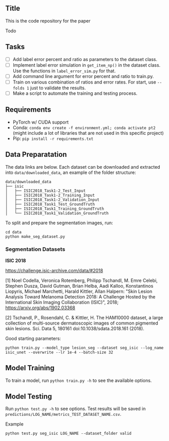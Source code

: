 ## Title

This is the code repository for the paper

Todo

## Tasks

- [ ] Add label error percent and ratio as parameters to the dataset class.
- [ ] Implement label error simulation in `get_item_np()` in the dataset class. Use the functions in `label_error_sim.py` for that.
- [ ] Add command line argument for error percent and ratio to train.py.
- [ ] Train on various combination of ratios and error rates. For start, use `--folds 1` just to validate the results.
- [ ] Make a script to automate the training and testing process.

## Requirements

- PyTorch  w/ CUDA support
- Conda: `conda env create -f environment.yml; conda activate pt2` (might include a lot of libraries that are not used in this specific project)
- Pip: `pip install -r requirements.txt`

## Data Preparatation

The data links are below. Each dataset can be downloaded and extracted into `data/downloaded_data`, an example of the folder structure:

```
data/downloaded_data
├── isic
│   ├── ISIC2018_Task1-2_Test_Input
│   ├── ISIC2018_Task1-2_Training_Input
│   ├── ISIC2018_Task1-2_Validation_Input
│   ├── ISIC2018_Task1_Test_GroundTruth
│   ├── ISIC2018_Task1_Training_GroundTruth
│   └── ISIC2018_Task1_Validation_GroundTruth
```

To split and prepare the segmentation images, run:

```
cd data
python make_seg_dataset.py
```

### Segmentation Datasets

**ISIC 2018**

https://challenge.isic-archive.com/data/#2018

[1] Noel Codella, Veronica Rotemberg, Philipp Tschandl, M. Emre Celebi, Stephen Dusza, David Gutman, Brian Helba, Aadi Kalloo, Konstantinos Liopyris, Michael Marchetti, Harald Kittler, Allan Halpern: "Skin Lesion Analysis Toward Melanoma Detection 2018: A Challenge Hosted by the International Skin Imaging Collaboration (ISIC)", 2018; https://arxiv.org/abs/1902.03368

[2] Tschandl, P., Rosendahl, C. & Kittler, H. The HAM10000 dataset, a large collection of multi-source dermatoscopic images of common pigmented skin lesions. Sci. Data 5, 180161 doi:10.1038/sdata.2018.161 (2018).

Good starting parameters:

```shell
python train.py --model_type lesion_seg --dataset seg_isic --log_name isic_unet --overwrite --lr 1e-4 --batch-size 32
```

## Model Training

To train a model, run `python train.py -h` to see the available options.

## Model Testing

Run `python test.py -h` to see options. Test results will be saved in `predictions/LOG_NAME/metrics_TEST_DATASET_NAME.csv`.

Example

```shell
python test.py seg_isic LOG_NAME --dataset_folder valid
```
